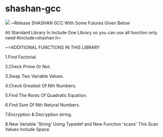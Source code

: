 # shashan-gcc
<img src="https://t.bkit.co/w_64ded2fd01f21.gif" />
~Release SHASHAN GCC With Some Futures Given Below

All Standard Library In Include One Library so you can use all function only need #include<shashan.h>

~>ADDITIONAL FUNCTIONS IN THIS LIBRARY

1.Find Factorial.

2.Check Prime Or Not.

3.Swap Two Variable Values.

4.Check Greatest Of Nth Numbers.

5.Find The Roots Of Quadratic Equation.

6.Find Sum Of Nth Netural Numbers.

7.Encryption & Decryption string.

8.New Variable 'String' Using Typedef and New Function 'scans' This Scan Values Include Space.
